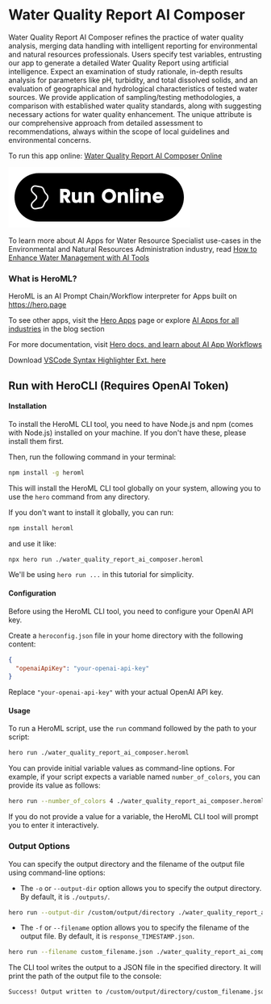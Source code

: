 # Water Quality Report AI Composer

Water Quality Report AI Composer refines the practice of water quality analysis, merging data handling with intelligent reporting for environmental and natural resources professionals. Users specify test variables, entrusting our app to generate a detailed Water Quality Report using artificial intelligence. Expect an examination of study rationale, in-depth results analysis for parameters like pH, turbidity, and total dissolved solids, and an evaluation of geographical and hydrological characteristics of tested water sources. We provide application of sampling/testing methodologies, a comparison with established water quality standards, along with suggesting necessary actions for water quality enhancement. The unique attribute is our comprehensive approach from detailed assessment to recommendations, always within the scope of local guidelines and environmental concerns.

To run this app online: [Water Quality Report AI Composer Online](https://hero.page/app/water-quality-report-ai-composer-ai-crafted-water-quality-analysis/7QzGSn7mv2eLPtpgFcBN)

[![Run Water Quality Report AI Composer Online](/assets/run.svg)](https://hero.page/app/water-quality-report-ai-composer-ai-crafted-water-quality-analysis/7QzGSn7mv2eLPtpgFcBN)

To learn more about AI Apps for Water Resource Specialist use-cases in the Environmental and Natural Resources Administration industry, read [How to Enhance Water Management with AI Tools](https://hero.page/blog/ai/environmental-and-natural-resources-administration/how-to-enhance-water-management-with-ai-tools/170860)

### What is HeroML?
HeroML is an AI Prompt Chain/Workflow interpreter for Apps built on https://hero.page 

To see other apps, visit the [Hero Apps](https://hero.page/apps) page or explore [AI Apps for all industries](https://hero.page/blog) in the blog section

For more documentation, visit [Hero docs, and learn about AI App Workflows](https://hero.page/tutorials/introduction-to-heroml)

Download [VSCode Syntax Highlighter Ext. here](https://marketplace.visualstudio.com/items?itemName=hero-page.heroml)

## Run with HeroCLI (Requires OpenAI Token)

#### Installation

To install the HeroML CLI tool, you need to have Node.js and npm (comes with Node.js) installed on your machine. If you don't have these, please install them first. 

Then, run the following command in your terminal:

```bash
npm install -g heroml
```

This will install the HeroML CLI tool globally on your system, allowing you to use the `hero` command from any directory.

If you don't want to install it globally, you can run:

```bash
npm install heroml
```

and use it like:

```bash
npx hero run ./water_quality_report_ai_composer.heroml
```

We'll be using `hero run ...` in this tutorial for simplicity.

#### Configuration

Before using the HeroML CLI tool, you need to configure your OpenAI API key. 

Create a `heroconfig.json` file in your home directory with the following content:

```json
{
  "openaiApiKey": "your-openai-api-key"
}
```

Replace `"your-openai-api-key"` with your actual OpenAI API key.

#### Usage

To run a HeroML script, use the `run` command followed by the path to your script:

```bash
hero run ./water_quality_report_ai_composer.heroml
```

You can provide initial variable values as command-line options. For example, if your script expects a variable named `number_of_colors`, you can provide its value as follows:

```bash
hero run --number_of_colors 4 ./water_quality_report_ai_composer.heroml
```

If you do not provide a value for a variable, the HeroML CLI tool will prompt you to enter it interactively.

### Output Options

You can specify the output directory and the filename of the output file using command-line options:

- The `-o` or `--output-dir` option allows you to specify the output directory. By default, it is `./outputs/`.

```bash
hero run --output-dir /custom/output/directory ./water_quality_report_ai_composer.heroml
```

- The `-f` or `--filename` option allows you to specify the filename of the output file. By default, it is `response_TIMESTAMP.json`.

```bash
hero run --filename custom_filename.json ./water_quality_report_ai_composer.heroml
```

The CLI tool writes the output to a JSON file in the specified directory. It will print the path of the output file to the console:

```bash
Success! Output written to /custom/output/directory/custom_filename.json
```

